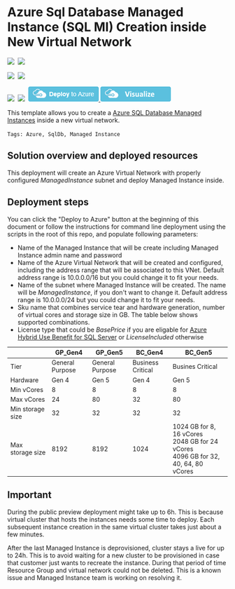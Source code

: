 # Azure Sql Database Managed Instance (SQL MI) Creation inside New Virtual Network

<IMG SRC="https://azurequickstartsservice.blob.core.windows.net/badges/101-sqlmi-new-vnet/PublicLastTestDate.svg" />&nbsp;
<IMG SRC="https://azurequickstartsservice.blob.core.windows.net/badges/101-sqlmi-new-vnet/PublicDeployment.svg" />&nbsp;

<IMG SRC="https://azurequickstartsservice.blob.core.windows.net/badges/101-sqlmi-new-vnet/FairfaxLastTestDate.svg" />&nbsp;
<IMG SRC="https://azurequickstartsservice.blob.core.windows.net/badges/101-sqlmi-new-vnet/FairfaxDeployment.svg" />&nbsp;

<IMG SRC="https://azurequickstartsservice.blob.core.windows.net/badges/101-sqlmi-new-vnet/BestPracticeResult.svg" />&nbsp;
<IMG SRC="https://azurequickstartsservice.blob.core.windows.net/badges/101-sqlmi-new-vnet/CredScanResult.svg" />&nbsp;
<a href="https://portal.azure.com/#create/Microsoft.Template/uri/https%3A%2F%2Fraw.githubusercontent.com%2FAzure%2Fazure-quickstart-templates%2Fmaster%2F101-sqlmi-new-vnet%2Fazuredeploy.json" target="_blank">
    <img src="https://raw.githubusercontent.com/Azure/azure-quickstart-templates/master/1-CONTRIBUTION-GUIDE/images/deploytoazure.png"/>
</a>
<a href="http://armviz.io/#/?load=https%3A%2F%2Fraw.githubusercontent.com%2FAzure%2Fazure-quickstart-templates%2Fmaster%2F101-sqlmi-new-vnet%2Fazuredeploy.json" target="_blank">
    <img src="https://raw.githubusercontent.com/Azure/azure-quickstart-templates/master/1-CONTRIBUTION-GUIDE/images/visualizebutton.png"/>
</a>

This template allows you to create a [Azure SQL Database Managed Instances](https://docs.microsoft.com/en-us/azure/sql-database/sql-database-managed-instance) inside a new virtual network.

`Tags: Azure, SqlDb, Managed Instance`

## Solution overview and deployed resources

This deployment will create an Azure Virtual Network with properly configured _ManagedInstance_ subnet and deploy Managed Instance inside.

## Deployment steps

You can click the "Deploy to Azure" button at the beginning of this document or follow the instructions for command line deployment using the scripts in the root of this repo, and populate following parameters:
 - Name of the Managed Instance that will be create including Managed Instance admin name and password
 - Name of the Azure Virtual Network that will be created and configured, including the address range that will be associated to this VNet. Default address range is 10.0.0.0/16 but you could change it to fit your needs.
 - Name of the subnet where Managed Instance will be created. The name will be _ManagedInstance_, if you don't want to change it. Default address range is 10.0.0.0/24 but you could change it to fit your needs.
 - Sku name that combines service tear and hardware generation, number of virtual cores and storage size in GB. The table below shows supported combinations.
 - License type that could be _BasePrice_ if you are eligable for [Azure Hybrid Use Benefit for SQL Server](https://azure.microsoft.com/en-us/pricing/hybrid-benefit/) or _LicenseIncluded_ otherwise

||GP_Gen4|GP_Gen5|BC_Gen4|BC_Gen5|
|----|------|-----|------|-----|
|Tier|General Purpose|General Purpose|Business Critical|Busines Critical|
|Hardware|Gen 4|Gen 5|Gen 4|Gen 5|
|Min vCores|8|8|8|8|
|Max vCores|24|80|32|80|
|Min storage size|32|32|32|32|
|Max storage size|8192|8192|1024|1024 GB for 8, 16 vCores<br/>2048 GB for 24 vCores<br/>4096 GB for 32, 40, 64, 80 vCores|

## Important

During the public preview deployment might take up to 6h. This is because virtual cluster that hosts the instances needs some time to deploy. Each subsequent instance creation in the same virtual cluster takes just about a few minutes.

After the last Managed Instance is deprovisioned, cluster stays a live for up to 24h. This is to avoid waiting for a new cluster to be provisioned in case that customer just wants to recreate the instance. During that period of time Resource Group and virtual network could not be deleted. This is a known issue and Managed Instance team is working on resolving it.




